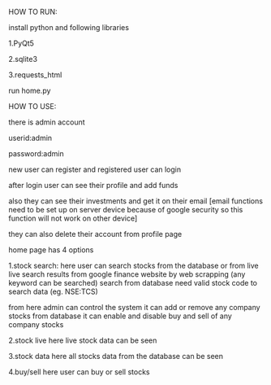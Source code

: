 HOW TO RUN:

install python and following libraries

1.PyQt5 

2.sqlite3 

3.requests_html



run home.py



HOW TO USE:

there is admin account

userid:admin

password:admin



new user can register and registered user can login

after login user can see their profile and add funds

also they can see their investments and get it on their email
[email functions need to be set up on server device because of 
google security so this function will not work on other device]

they can also delete their account from profile page

home page has 4 options

1.stock search:
here user can search stocks from the database or from live
live search results from google finance website by web scrapping
(any keyword can be searched)
search from database need valid stock code to search data
(eg. NSE:TCS)


from here admin can control the system 
it can add or remove any company stocks from database
it can enable and disable buy and sell of any company stocks


2.stock live 
here live stock data can be seen 


3.stock data
here all stocks data from the database can be seen


4.buy/sell
here user can buy or sell stocks
